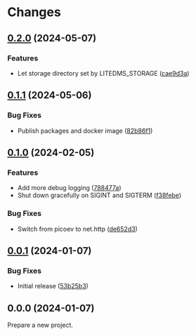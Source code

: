 # Changes

## [0.2.0](https://github.com/prantlf/litedms/compare/v0.1.1...v0.2.0) (2024-05-07)

### Features

* Let storage directory set by LITEDMS_STORAGE ([cae9d3a](https://github.com/prantlf/litedms/commit/cae9d3a8f9b0b724fa326ee85e9525a3adf12a91))

## [0.1.1](https://github.com/prantlf/litedms/compare/v0.1.0...v0.1.1) (2024-05-06)

### Bug Fixes

* Publish packages and docker image ([82b86f1](https://github.com/prantlf/litedms/commit/82b86f1e3f6748cc378726dd4944662d22d7a6c0))

## [0.1.0](https://github.com/prantlf/litedms/compare/v0.0.1...v0.1.0) (2024-02-05)

### Features

* Add more debug logging ([788477a](https://github.com/prantlf/litedms/commit/788477affb0e50e3f2b0121be31ada3e5204dd1a))
* Shut down gracefully on SIGINT and SIGTERM ([f38febe](https://github.com/prantlf/litedms/commit/f38febe7622cd9337469d5ef5707b86f09ef3bd3))

### Bug Fixes

* Switch from picoev to net.http ([de652d3](https://github.com/prantlf/litedms/commit/de652d3c0a7bff2b0c0e2dfb4b0a29e48e17ff5e))

## [0.0.1](https://github.com/prantlf/litedms/compare/v0.0.0...v0.0.1) (2024-01-07)

### Bug Fixes

* Initial release ([53b25b3](https://github.com/prantlf/litedms/commit/53b25b3e4ad285623d45ae1390f45093cee886c4))

## 0.0.0 (2024-01-07)

Prepare a new project.
